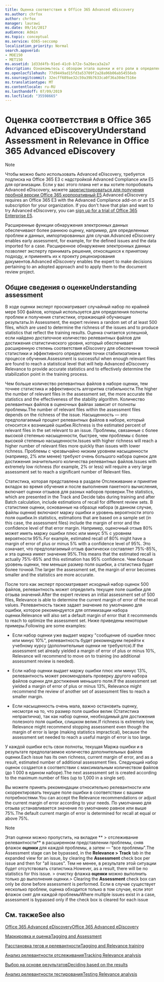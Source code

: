 ```yaml
---
title: Оценка соответствия в Office 365 Advanced eDiscovery
ms.author: chrfox
author: chrfox
manager: laurawi
ms.date: 09/14/2017
audience: Admin
ms.topic: conceptual
ms.service: O365-seccomp
localization_priority: Normal
search.appverid:
- MOE150
- MET150
ms.assetid: 1d33d4fb-91ed-41c0-b72e-5a26eca3a2a7
description: Ознакомьтесь с обзором этапа оценки и его роли в определении богатости проблем во время обучения по релевантности в Office 365 Advanced eDiscovery.
ms.openlocfilehash: 77d9449ad15fd3a53709f2a28a96b06ab54556eb
ms.sourcegitcommit: 32ecff689ae32c59a39b7633ca0f36a304e7516e
ms.translationtype: MT
ms.contentlocale: ru-RU
ms.lasthandoff: 07/09/2019
ms.locfileid: "35598665"
---
```

# <a name="understand-assessment-in-relevance-in-office-365-advanced-ediscovery"></a><span data-ttu-id="fdede-103">Оценка соответствия в Office 365 Advanced eDiscovery</span><span class="sxs-lookup"><span data-stu-id="fdede-103">Understand Assessment in Relevance in Office 365 Advanced eDiscovery</span></span>

> [!NOTE]
> <span data-ttu-id="fdede-p101">Чтобы можно было использовать Advanced eDiscovery, требуется подписка на Office 365 E3 с надстройкой Advanced Compliance или E5 для организации. Если у вас этого плана нет и вы хотите попробовать Advanced eDiscovery, можете [зарегистрироваться для получения пробной версии Office 365 корпоративный E5](https://go.microsoft.com/fwlink/p/?LinkID=698279).</span><span class="sxs-lookup"><span data-stu-id="fdede-p101">Advanced eDiscovery requires an Office 365 E3 with the Advanced Compliance add-on or an E5 subscription for your organization. If you don't have that plan and want to try Advanced eDiscovery, you can [sign up for a trial of Office 365 Enterprise E5](https://go.microsoft.com/fwlink/p/?LinkID=698279).</span></span> 
  
<span data-ttu-id="fdede-106">Расширенные функции обнаружения электронных данных обеспечивают более раннюю оценку, например, для определенных проблем и данных, импортированных для случая.</span><span class="sxs-lookup"><span data-stu-id="fdede-106">Advanced eDiscovery enables early assessment, for example, for the defined issues and the data imported for a case.</span></span> <span data-ttu-id="fdede-107">Расширенное обнаружение электронных данных позволяет эксперту принимать решения, относящихся к принятому подходу, и применять их к проекту рецензирования документов.</span><span class="sxs-lookup"><span data-stu-id="fdede-107">Advanced eDiscovery enables the expert to make decisions pertaining to an adopted approach and to apply them to the document review project.</span></span>
  
## <a name="understanding-assessment"></a><span data-ttu-id="fdede-108">Общие сведения о оценке</span><span class="sxs-lookup"><span data-stu-id="fdede-108">Understanding assessment</span></span>

<span data-ttu-id="fdede-109">В ходе оценки эксперт просматривает случайный набор по крайней мере 500 файлов, который используется для определения полноты проблем и получения статистики, отражающей обучающие результаты.</span><span class="sxs-lookup"><span data-stu-id="fdede-109">In Assessment, the expert reviews a random set of at least 500 files, which are used to determine the richness of the issues and to produce statistics that reflect the training results.</span></span> <span data-ttu-id="fdede-110">Оценка считается успешной, если найдено достаточное количество релевантных файлов для достижения статистического уровня, который обеспечивает расширенную степень соответствия eDiscovery для обеспечения точной статистики и эффективного определения точки стабилизатион в процессе обучения.</span><span class="sxs-lookup"><span data-stu-id="fdede-110">Assessment is successful when enough relevant files are found to reach a statistical level that will help Advanced eDiscovery Relevance to provide accurate statistics and to effectively determine the stabilization point in the training process.</span></span> 
  
<span data-ttu-id="fdede-111">Чем больше количество релевантных файлов в наборе оценки, тем точнее статистика и эффективность алгоритма стабильности.</span><span class="sxs-lookup"><span data-stu-id="fdede-111">The higher the number of relevant files in the assessment set, the more accurate the statistics and the effectiveness of the stability algorithm.</span></span> <span data-ttu-id="fdede-112">Количество релевантных файлов в оценочных файлах зависит от полноты проблемы.</span><span class="sxs-lookup"><span data-stu-id="fdede-112">The number of relevant files within the assessment files depends on the richness of the issue.</span></span> <span data-ttu-id="fdede-113">Насыщенность — это предполагаемый процент релевантных файлов в наборе, который относится к возникшей ошибке.</span><span class="sxs-lookup"><span data-stu-id="fdede-113">Richness is the estimated percent of relevant files in the set relevant to an issue.</span></span> <span data-ttu-id="fdede-114">Проблемы, связанные с более высокой степенью насыщенности, быстрее, чем проблемы с более высокой степенью насыщенности.</span><span class="sxs-lookup"><span data-stu-id="fdede-114">Issues with higher richness will reach a higher number of relevant files more quickly than issues with lower richness.</span></span> <span data-ttu-id="fdede-115">Проблемы с чрезвычайно низким уровнем насыщенности (например, 2% или менее) требуют очень большого набора оценок для достижения значительного количества релевантных файлов.</span><span class="sxs-lookup"><span data-stu-id="fdede-115">Issues with extremely low richness (for example, 2% or less) will require a very large assessment set to reach a significant number of Relevant files.</span></span>
  
<span data-ttu-id="fdede-116">Статистика, которая представлена в разделе Отслеживание и принятие вкладок во время обучения и после выполнения пакетного вычисления, включает оценки отзывов для разных наборов проверки.</span><span class="sxs-lookup"><span data-stu-id="fdede-116">The statistics, which are presented in the Track and Decide tabs during training and after Batch calculation, include estimations of recall for different review sets.</span></span> <span data-ttu-id="fdede-117">В статистике оценки, основанные на образце набора (в данном случае, файлы оценки) включают маржу ошибки и уровень вероятности этого поля ошибки.</span><span class="sxs-lookup"><span data-stu-id="fdede-117">In statistics, estimations that are based on a sample set (in this case, the assessment files) include the margin of error and the confidence level of that error margin.</span></span> <span data-ttu-id="fdede-118">Например, оценочный отзыв 80% может иметь маржу ошибки плюс или минус 5% с уровнем вероятности 95%.</span><span class="sxs-lookup"><span data-stu-id="fdede-118">For example, estimated recall of 80% might have a margin of error of plus or minus 5% with a confidence level of 95%.</span></span> <span data-ttu-id="fdede-119">Это означает, что предполагаемый отзыв фактически составляет 75%-85%, и эта оценка имеет значение 95%.</span><span class="sxs-lookup"><span data-stu-id="fdede-119">This means that the estimated recall is actually 75%-85% and this estimation has 95% confidence.</span></span> <span data-ttu-id="fdede-120">Чем больше уровень оценки, тем меньше размер поля ошибки, а статистика будет более точной.</span><span class="sxs-lookup"><span data-stu-id="fdede-120">The larger the assessment set, the margin of error becomes smaller and the statistics are more accurate.</span></span> 
  
<span data-ttu-id="fdede-121">После того как эксперт просматривает исходный набор оценок 500 файлов, релевантность может определить текущее поле ошибки для отзыва значений.</span><span class="sxs-lookup"><span data-stu-id="fdede-121">After the expert reviews an initial assessment set of 500 files, Relevance is able to determine the current margin of error of the recall values.</span></span> <span data-ttu-id="fdede-122">Релевантность также задает значение по умолчанию для ошибки, которое рекомендуется для оптимизации набора оценки.</span><span class="sxs-lookup"><span data-stu-id="fdede-122">Relevance will also set a default margin of error that it recommends to reach to optimize the assessment set.</span></span> <span data-ttu-id="fdede-123">Ниже приведены некоторые примеры.</span><span class="sxs-lookup"><span data-stu-id="fdede-123">Following are some examples:</span></span>
  
- <span data-ttu-id="fdede-124">Если набор оценки уже выдает маржу "сообщение об ошибке плюс или минус 10%", релевантность будет рекомендуем перейти к учебному курсу (дополнительные оценки не требуются).</span><span class="sxs-lookup"><span data-stu-id="fdede-124">If the assessment set already yielded a margin of error of plus or minus 10%, Relevance will recommend to move on to training (no additional assessment review is needed).</span></span> 
    
- <span data-ttu-id="fdede-125">Если набор оценки выдает маржу ошибки плюс или минус 13%, релевантность может рекомендовать проверку другого набора файлов оценки для достижения меньшего поля.</span><span class="sxs-lookup"><span data-stu-id="fdede-125">If the assessment set yielded a margin of error of plus or minus 13%, Relevance might recommend the review of another set of assessment files to reach a smaller margin.</span></span> 
    
- <span data-ttu-id="fdede-126">Если насыщенность очень мала, важно остановить оценку, несмотря на то, что размер поля ошибки велик (Статистика непрактична), так как набор оценки, необходимый для достижения полезного поля ошибки, слишком велик.</span><span class="sxs-lookup"><span data-stu-id="fdede-126">If richness is extremely low, Relevance might recommend stopping assessment even though the margin of error is large (making statistics impractical), because the assessment set needed to reach a useful margin of error is too large.</span></span>
    
<span data-ttu-id="fdede-127">У каждой ошибки есть свои полноты, текущая Маржа ошибки и в результате предполагаемое количество дополнительных файлов оценки.</span><span class="sxs-lookup"><span data-stu-id="fdede-127">Each issue has its own richness, current margin of error, and as a result, estimated number of additional assessment files.</span></span> <span data-ttu-id="fdede-128">Следующий набор оценок создается в соответствии с максимальным количеством файлов (до 1 000 в едином наборе).</span><span class="sxs-lookup"><span data-stu-id="fdede-128">The next assessment set is created according to the maximum number of files (up to 1,000 in a single set).</span></span>
  
<span data-ttu-id="fdede-129">Вы можете принять рекомендации относительно релевантности или скорректировать текущее поле ошибки в соответствии с вашими потребностями.</span><span class="sxs-lookup"><span data-stu-id="fdede-129">You can accept the Relevance recommendations or adjust the current margin of error according to your needs.</span></span> <span data-ttu-id="fdede-130">По умолчанию для отзыва устанавливается значение по умолчанию равное или выше 75%.</span><span class="sxs-lookup"><span data-stu-id="fdede-130">The default current margin of error is determined for recall at equal or above 75%.</span></span>
  
> [!NOTE]
> <span data-ttu-id="fdede-131">Этап оценки можно пропустить, на вкладке \*\* \> отслеживание релевантности\*\* в расширенном представлении проблемы, сняв флажок **оценки** для каждой проблемы, а затем — "все проблемы".</span><span class="sxs-lookup"><span data-stu-id="fdede-131">The Assessment stage can be bypassed, in the **Relevance \> Track** tab in the expanded view for an issue, by clearing the **Assessment** check box per issue and then for "all issues".</span></span> <span data-ttu-id="fdede-132">Тем не менее, в результате этой ситуации будет отсутствовать статистика.</span><span class="sxs-lookup"><span data-stu-id="fdede-132">However, as a result, there will be no statistics for this issue.</span></span> <span data-ttu-id="fdede-133">> очистку флажка **оценки** можно выполнить только до выполнения оценки.</span><span class="sxs-lookup"><span data-stu-id="fdede-133">> Clearing the **Assessment** check box can only be done before assessment is performed.</span></span> <span data-ttu-id="fdede-134">Если в случае существует несколько проблем, оценка обходится только в том случае, если этот флажок снят для каждой проблемы</span><span class="sxs-lookup"><span data-stu-id="fdede-134">Where multiple issues exist in a case, assessment is bypassed only if the check box is cleared for each issue</span></span> 
  
## <a name="see-also"></a><span data-ttu-id="fdede-135">См. также</span><span class="sxs-lookup"><span data-stu-id="fdede-135">See also</span></span>

[<span data-ttu-id="fdede-136">Office 365 Advanced eDiscovery</span><span class="sxs-lookup"><span data-stu-id="fdede-136">Office 365 Advanced eDiscovery</span></span>](office-365-advanced-ediscovery.md)
  
[<span data-ttu-id="fdede-137">Маркировка и оценка</span><span class="sxs-lookup"><span data-stu-id="fdede-137">Tagging and Assessment</span></span>](tagging-and-assessment-in-advanced-ediscovery.md)
  
[<span data-ttu-id="fdede-138">Расстановка тегов и релевантности</span><span class="sxs-lookup"><span data-stu-id="fdede-138">Tagging and Relevance training</span></span>](tagging-and-relevance-training-in-advanced-ediscovery.md)
  
[<span data-ttu-id="fdede-139">Анализ релевантности отслеживания</span><span class="sxs-lookup"><span data-stu-id="fdede-139">Tracking Relevance analysis</span></span>](track-relevance-analysis-in-advanced-ediscovery.md)
  
[<span data-ttu-id="fdede-140">Выбор на основе результатов</span><span class="sxs-lookup"><span data-stu-id="fdede-140">Deciding based on the results</span></span>](decision-based-on-the-results-in-advanced-ediscovery.md)
  
[<span data-ttu-id="fdede-141">Анализ релевантности тестирования</span><span class="sxs-lookup"><span data-stu-id="fdede-141">Testing Relevance analysis</span></span>](test-relevance-analysis-in-advanced-ediscovery.md)

